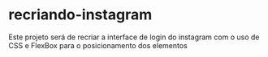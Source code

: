 # recriando-instagram
Este projeto será de recriar a interface de login do instagram com o uso de CSS e FlexBox para o posicionamento dos elementos
